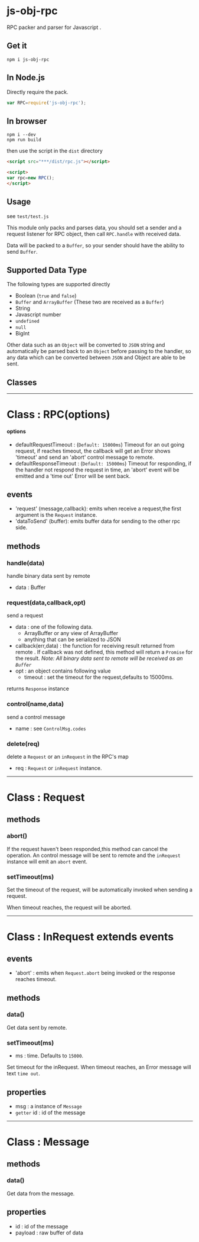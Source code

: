 # js-obj-rpc

RPC packer and parser for Javascript .

## Get it
```
npm i js-obj-rpc
```

## In Node.js
Directly require the pack. 
```javascript
var RPC=require('js-obj-rpc');
```

## In browser
```
npm i --dev
npm run build
```
then use the script in the `dist` directory
```html
<script src="***/dist/rpc.js"></script>

<script>
var rpc=new RPC();
</script>
```

## Usage

see `test/test.js`

This module only packs and parses data, you should set a sender and a request listener for RPC object, then call `RPC.handle` with received data.

Data will be packed to a `Buffer`, so your sender should have the ability to send `Buffer`.

## Supported Data Type

The following types are supported directly

* Boolean (`true` and `false`)
* `Buffer` and `ArrayBuffer` (These two are received as a `Buffer`)
* String
* Javascript number
* `undefined`
* `null`
* BigInt

Other data such as an `Object` will be converted to `JSON` string and automatically be parsed back to an `Object` before passing to the handler, so any data which can be converted between `JSON` and Object are able to be sent.

## Classes

------

# Class : RPC(options)

#### options

* defaultRequestTimeout : (`Default: 15000ms`) Timeout for an out going request, if reaches timeout, the callback will get an Error shows 'timeout' and send an 'abort' control message to remote.
* defaultResponseTimeout : (`Default: 15000ms`) Timeout for responding, if the handler not respond the request in time, an 'abort' event will be emitted and a 'time out' Error will be sent back.



## events
* 'request'  (message,callback): emits when receive a request,the first argument is the `Request` instance.
* 'dataToSend' (buffer): emits buffer data for sending to the other rpc side.

## methods

### handle(data)

handle binary data sent by remote

* data : Buffer

### request(data,callback,opt)

send a request

* data : one of the following data.
    * ArrayBuffer or any view of ArrayBuffer
    * anything that can be serialized to JSON
* callback(err,data) : the function for receiving result returned from remote . If callback was not defined, this method will return a `Promise` for the result.
        *Note: All binary data sent to remote will be received as an `Buffer`*
* opt : an object contains following value
    * timeout : set the timeout for the request,defaults to 15000ms.

returns `Response` instance

### control(name,data)

send a control message

* name : see `ControlMsg.codes`

### delete(req)

delete a `Request` or an `inRequest` in the RPC's map

* req : `Request` or `inRequest` instance.

------

# Class : Request

## methods

### abort()

If the request haven't been responded,this method can cancel the operation.
An control message will be sent to remote and the `inRequest` instance will emit an `abort` event.

### setTimeout(ms)

Set the timeout of the request, will be automatically invoked when sending a request.

When timeout reaches, the request will be aborted.

------

# Class : InRequest extends events

## events
* 'abort' : emits when `Request.abort` being invoked or the response reaches timeout.

## methods
### data()

Get data sent by remote.

### setTimeout(ms)
* ms : time. Defaults to `15000`.

Set timeout for the inRequest. When timeout reaches, an Error message will text `time out`.

## properties
* msg : a instance of `Message`
* `getter` id : id of the message

------

# Class : Message

## methods

### data()

Get data from the message.

## properties

* id : id of the message
* payload : raw buffer of data
